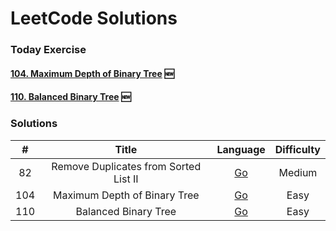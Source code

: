 # LeetCode Solutions

### Today Exercise

#### [104. Maximum Depth of Binary Tree](https://leetcode-cn.com/problems/maximum-depth-of-binary-tree/) 🆕

#### [110. Balanced Binary Tree](https://leetcode-cn.com/problems/balanced-binary-tree/) 🆕

### Solutions

|  #   |                 Title                 |                           Language                           | Difficulty |
| :--: | :-----------------------------------: | :----------------------------------------------------------: | :--------: |
|  82  | Remove Duplicates from Sorted List II | [Go](./Golang/82.%20Remove%20Duplicates%20from%20Sorted%20List%20II.md) |   Medium   |
| 104  |     Maximum Depth of Binary Tree      | [Go](./Golang/104.%20Maximum%20Depth%20of%20Binary%20Tree.md) |    Easy    |
| 110  |         Balanced Binary Tree          | [Go](https://github.com/Coding4Today/leetcode-solutions/blob/master/Golang/110.%20Balanced%20Binary%20Tree.md) |    Easy    |

